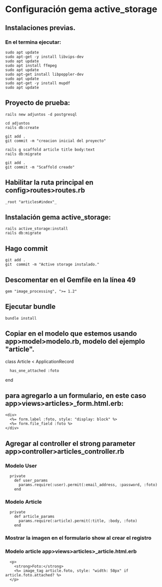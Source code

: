 # Configuración gema active_storage

## Instalaciones previas.

### En el termina ejecutar:

```hash
sudo apt update
sudo apt-get -y install libvips-dev
sudo apt update
sudo apt install ffmpeg
sudo apt update
sudo apt-get install libpoppler-dev
sudo apt update
sudo apt-get -y install mupdf
sudo apt update
```

## Proyecto de prueba:
```hash
rails new adjuntos -d postgresql
```

```hash
cd adjuntos
rails db:create
```

```hash
git add .
git commit -m "creacion inicial del proyecto"
```

```hash
rails g scaffold article title body:text
rails db:migrate
```

```hash
git add .
git commit -m "Scaffold creado"
```
## Habilitar la ruta principal en config>routes>routes.rb

	_root "articles#index"_

## Instalación gema active_storage:

```hash
rails active_storage:install
rails db:migrate
```

## Hago commit

```hash
git add .
git  commit -m "Active storage instalado."
```

## Descomentar en el Gemfile en la línea 49

```hash
gem "image_processing", ">= 1.2"
```

## Ejecutar bundle

```hash
bundle install
```

## Copiar en el modelo que estemos usando app>model>modelo.rb, modelo del ejemplo "article".


class Article < ApplicationRecord

```hash
  has_one_attached :foto
```

end

## para agregarlo a un formulario, en este caso app>views>articles>_form.html.erb:

```hash
<div>
  <%= form.label :foto, style: "display: block" %>
  <%= form.file_field :foto %>
</div>
```

## Agregar al controller el strong parameter app>controller>articles_controller.rb

### Modelo User
```hash
  private
    def user_params
      params.require(:user).permit(:email_address, :password, :foto)
    end
```

### Modelo Article

```hash
  private
    def article_params
      params.require(:article).permit(:title, :body, :foto)
    end
```

### Mostrar la imagen en el formulario show al crear el registro

### Modelo article app>views>articles>_article.html.erb

```hash
  <p>
    <strong>Foto:</strong>
    <%= image_tag article.foto, style: "width: 50px" if article.foto.attached? %>
  </p>
```
